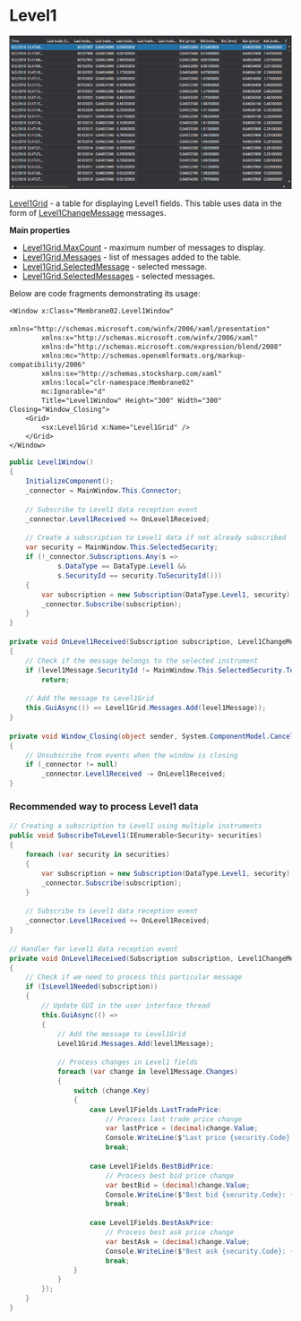 # Level1

![GUI Leve1Grid](../../../../images/gui_leve1grid.png)

[Level1Grid](xref:StockSharp.Xaml.Level1Grid) - a table for displaying Level1 fields. This table uses data in the form of [Level1ChangeMessage](xref:StockSharp.Messages.Level1ChangeMessage) messages.

**Main properties**

- [Level1Grid.MaxCount](xref:StockSharp.Xaml.Level1Grid.MaxCount) - maximum number of messages to display.
- [Level1Grid.Messages](xref:StockSharp.Xaml.Level1Grid.Messages) - list of messages added to the table.
- [Level1Grid.SelectedMessage](xref:StockSharp.Xaml.Level1Grid.SelectedMessage) - selected message.
- [Level1Grid.SelectedMessages](xref:StockSharp.Xaml.Level1Grid.SelectedMessages) - selected messages.

Below are code fragments demonstrating its usage:

```xaml
<Window x:Class="Membrane02.Level1Window"
        xmlns="http://schemas.microsoft.com/winfx/2006/xaml/presentation"
        xmlns:x="http://schemas.microsoft.com/winfx/2006/xaml"
        xmlns:d="http://schemas.microsoft.com/expression/blend/2008"
        xmlns:mc="http://schemas.openxmlformats.org/markup-compatibility/2006"
        xmlns:sx="http://schemas.stocksharp.com/xaml"
        xmlns:local="clr-namespace:Membrane02"
        mc:Ignorable="d"
        Title="Level1Window" Height="300" Width="300" Closing="Window_Closing">
    <Grid>
        <sx:Level1Grid x:Name="Level1Grid" />
    </Grid>
</Window>
```

```cs
public Level1Window()
{
    InitializeComponent();
    _connector = MainWindow.This.Connector;
    
    // Subscribe to Level1 data reception event
    _connector.Level1Received += OnLevel1Received;
    
    // Create a subscription to Level1 data if not already subscribed
    var security = MainWindow.This.SelectedSecurity;
    if (!_connector.Subscriptions.Any(s => 
            s.DataType == DataType.Level1 && 
            s.SecurityId == security.ToSecurityId()))
    {
        var subscription = new Subscription(DataType.Level1, security);
        _connector.Subscribe(subscription);
    }
}

private void OnLevel1Received(Subscription subscription, Level1ChangeMessage level1Message)
{
    // Check if the message belongs to the selected instrument
    if (level1Message.SecurityId != MainWindow.This.SelectedSecurity.ToSecurityId())
        return;
        
    // Add the message to Level1Grid
    this.GuiAsync(() => Level1Grid.Messages.Add(level1Message));
}

private void Window_Closing(object sender, System.ComponentModel.CancelEventArgs e)
{
    // Unsubscribe from events when the window is closing
    if (_connector != null)
        _connector.Level1Received -= OnLevel1Received;
}
```

### Recommended way to process Level1 data

```cs
// Creating a subscription to Level1 using multiple instruments
public void SubscribeToLevel1(IEnumerable<Security> securities)
{
    foreach (var security in securities)
    {
        var subscription = new Subscription(DataType.Level1, security);
        _connector.Subscribe(subscription);
    }
    
    // Subscribe to Level1 data reception event
    _connector.Level1Received += OnLevel1Received;
}

// Handler for Level1 data reception event
private void OnLevel1Received(Subscription subscription, Level1ChangeMessage level1Message)
{
    // Check if we need to process this particular message
    if (IsLevel1Needed(subscription))
    {
        // Update GUI in the user interface thread
        this.GuiAsync(() => 
        {
            // Add the message to Level1Grid
            Level1Grid.Messages.Add(level1Message);
            
            // Process changes in Level1 fields
            foreach (var change in level1Message.Changes)
            {
                switch (change.Key)
                {
                    case Level1Fields.LastTradePrice:
                        // Process last trade price change
                        var lastPrice = (decimal)change.Value;
                        Console.WriteLine($"Last price {security.Code}: {lastPrice}");
                        break;
                        
                    case Level1Fields.BestBidPrice:
                        // Process best bid price change
                        var bestBid = (decimal)change.Value;
                        Console.WriteLine($"Best bid {security.Code}: {bestBid}");
                        break;
                        
                    case Level1Fields.BestAskPrice:
                        // Process best ask price change
                        var bestAsk = (decimal)change.Value;
                        Console.WriteLine($"Best ask {security.Code}: {bestAsk}");
                        break;
                }
            }
        });
    }
}
```